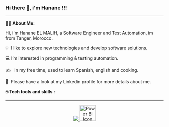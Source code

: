 
### Hi there 👋, i'm Hanane !!!
<hr>

👩‍💻 **About Me:**

Hi, i'm Hanane EL MALIH, a Software Engineer and Test Automation, im from Tanger, Morocco.

💡  I like to explore new technologies and develop software solutions.


💻 I’m interested in programming & testing automation.


✍️   In my free time, used to learn Spanish, english and cooking.


📄  Please have a look at my Linkedin profile for more details about me.


☕**Tech tools and skills :**
<hr>
<p align="center">
<a href="https://skillicons.dev">
<img src="https://skillicons.dev/icons?i=js,java,mysql,c,postgres,angular,postman,cpp,bootstrap,html,spring,selenium,react,php"/>
<img src="https://upload.wikimedia.org/wikipedia/commons/c/cf/New_Power_BI_Logo.svg" alt="Power BI Icon" style="width:50px;height:auto;">
</a>
</p>
